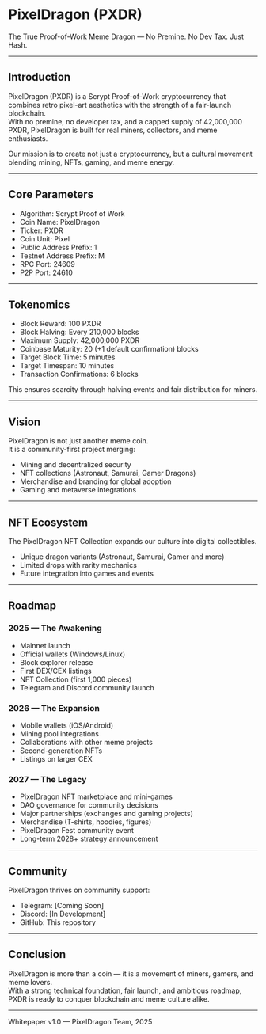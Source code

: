 # PixelDragon (PXDR)

The True Proof-of-Work Meme Dragon — No Premine. No Dev Tax. Just Hash.

---

## Introduction
PixelDragon (PXDR) is a Scrypt Proof-of-Work cryptocurrency that combines retro pixel-art aesthetics with the strength of a fair-launch blockchain.  
With no premine, no developer tax, and a capped supply of 42,000,000 PXDR, PixelDragon is built for real miners, collectors, and meme enthusiasts.

Our mission is to create not just a cryptocurrency, but a cultural movement blending mining, NFTs, gaming, and meme energy.

---

## Core Parameters
- Algorithm: Scrypt Proof of Work  
- Coin Name: PixelDragon  
- Ticker: PXDR  
- Coin Unit: Pixel  
- Public Address Prefix: 1  
- Testnet Address Prefix: M  
- RPC Port: 24609  
- P2P Port: 24610  

---

## Tokenomics
- Block Reward: 100 PXDR  
- Block Halving: Every 210,000 blocks  
- Maximum Supply: 42,000,000 PXDR  
- Coinbase Maturity: 20 (+1 default confirmation) blocks  
- Target Block Time: 5 minutes  
- Target Timespan: 10 minutes  
- Transaction Confirmations: 6 blocks  

This ensures scarcity through halving events and fair distribution for miners.

---

## Vision
PixelDragon is not just another meme coin.  
It is a community-first project merging:
- Mining and decentralized security  
- NFT collections (Astronaut, Samurai, Gamer Dragons)  
- Merchandise and branding for global adoption  
- Gaming and metaverse integrations  

---

## NFT Ecosystem
The PixelDragon NFT Collection expands our culture into digital collectibles.  
- Unique dragon variants (Astronaut, Samurai, Gamer and more)  
- Limited drops with rarity mechanics  
- Future integration into games and events  

---

## Roadmap

### 2025 — The Awakening
- Mainnet launch  
- Official wallets (Windows/Linux)  
- Block explorer release  
- First DEX/CEX listings  
- NFT Collection (first 1,000 pieces)  
- Telegram and Discord community launch  

### 2026 — The Expansion
- Mobile wallets (iOS/Android)  
- Mining pool integrations  
- Collaborations with other meme projects  
- Second-generation NFTs  
- Listings on larger CEX  

### 2027 — The Legacy
- PixelDragon NFT marketplace and mini-games  
- DAO governance for community decisions  
- Major partnerships (exchanges and gaming projects)  
- Merchandise (T-shirts, hoodies, figures)  
- PixelDragon Fest community event  
- Long-term 2028+ strategy announcement  

---

## Community
PixelDragon thrives on community support:  
- Telegram: [Coming Soon]  
- Discord: [In Development]  
- GitHub: This repository  

---

## Conclusion
PixelDragon is more than a coin — it is a movement of miners, gamers, and meme lovers.  
With a strong technical foundation, fair launch, and ambitious roadmap, PXDR is ready to conquer blockchain and meme culture alike.  

---

Whitepaper v1.0 — PixelDragon Team, 2025
